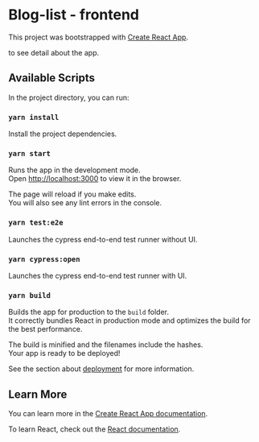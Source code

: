 # Blog-list - frontend

This project was bootstrapped with [Create React App](https://github.com/facebook/create-react-app).

 to see detail about the app.
 
## Available Scripts

In the project directory, you can run:

### `yarn install`

Install the project dependencies.

### `yarn start`

Runs the app in the development mode.<br />
Open [http://localhost:3000](http://localhost:3000) to view it in the browser.

The page will reload if you make edits.<br />
You will also see any lint errors in the console.

### `yarn test:e2e`

Launches the cypress end-to-end test runner without UI.<br />

### `yarn cypress:open`

Launches the cypress end-to-end test runner with UI.<br />

### `yarn build`

Builds the app for production to the `build` folder.<br />
It correctly bundles React in production mode and optimizes the build for the best performance.

The build is minified and the filenames include the hashes.<br />
Your app is ready to be deployed!

See the section about [deployment](https://facebook.github.io/create-react-app/docs/deployment) for more information.

## Learn More

You can learn more in the [Create React App documentation](https://facebook.github.io/create-react-app/docs/getting-started).

To learn React, check out the [React documentation](https://reactjs.org/).
